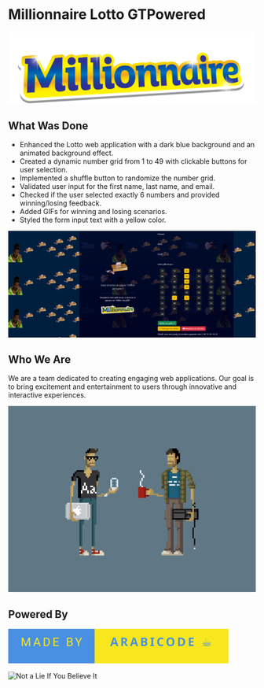 # Millionnaire Lotto GTPowered

![Millionnaire](image.png)

## What Was Done

- Enhanced the Lotto web application with a dark blue background and an animated background effect.
- Created a dynamic number grid from 1 to 49 with clickable buttons for user selection.
- Implemented a shuffle button to randomize the number grid.
- Validated user input for the first name, last name, and email.
- Checked if the user selected exactly 6 numbers and provided winning/losing feedback.
- Added GIFs for winning and losing scenarios.
- Styled the form input text with a yellow color.

![What Was Done](website_preview.png)

## Who We Are

We are a team dedicated to creating engaging web applications. Our goal is to bring excitement and entertainment to users through innovative and interactive experiences.

![Who We Are](back_end_front_end.gif)

## Powered By

![Made by ArabiCode](made-by-arabicode.svg)

![Not a Lie If You Believe It](https://forthebadge.com/images/badges/its-not-a-lie-if-you-believe-it.svg)
